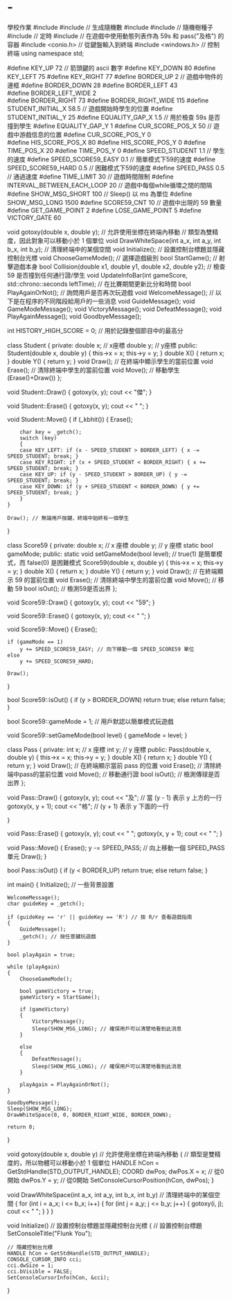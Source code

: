 # -
學校作業
#include <iostream>
#include <cstdlib> // 生成隨機數 
#include <cmath>
#include <ctime> // 隨機樹種子
#include <chrono> // 定時
#include <list> // 在遊戲中使用動態列表作為 59s 和 pass("及格") 的容器
#include <conio.h> //  從鍵盤輸入到終端
#include <windows.h> // 控制終端
using namespace std;

#define KEY_UP    72 // 箭頭鍵的 ascii 數字
#define KEY_DOWN  80
#define KEY_LEFT  75
#define KEY_RIGHT 77
#define BORDER_UP 2 // 遊戲中物件的邊框
#define BORDER_DOWN 28
#define BORDER_LEFT 43  
#define BORDER_LEFT_WIDE 2  
#define BORDER_RIGHT 73 
#define BORDER_RIGHT_WIDE 115 
#define STUDENT_INITIAL_X 58.5 // 遊戲開始時學生的位置
#define STUDENT_INITIAL_Y 25
#define EQUALITY_GAP_X 1.5 // 用於檢查 59s 是否撞到學生
#define EQUALITY_GAP_Y 1
#define CUR_SCORE_POS_X 50 // 遊戲中游戲信息的位置
#define CUR_SCORE_POS_Y 0  
#define HIS_SCORE_POS_X 80
#define HIS_SCORE_POS_Y 0 
#define TIME_POS_X 20 
#define TIME_POS_Y 0 
#define SPEED_STUDENT 1.1 // 學生的速度
#define SPEED_SCORE59_EASY 0.1 // 簡單模式下59的速度
#define SPEED_SCORE59_HARD 0.5 // 困難模式下59的速度
#define SPEED_PASS 0.5 // 通過速度 
#define TIME_LIMIT 30 // 遊戲時間限制
#define INTERVAL_BETWEEN_EACH_LOOP 20 // 遊戲中每個while循環之間的間隔
#define SHOW_MSG_SHORT 100 // Sleep() 以 ms 為單位
#define SHOW_MSG_LONG 1500
#define SCORE59_CNT 10 // 遊戲中出現的 59 數量 
#define GET_GAME_POINT 2
#define LOSE_GAME_POINT 5
#define VICTORY_GATE 60

void gotoxy(double x, double y); // 允許使用坐標在終端內移動 // 類型為雙精度，因此對象可以移動小於 1 個單位 
void DrawWhiteSpace(int a_x, int a_y, int b_x, int b_y); // 清理終端中的某個空間 
void Initialize(); // 設置控制台標題並隱藏控制台光標 
void ChooseGameMode(); // 選擇遊戲級別
bool StartGame(); // 射擊遊戲本身 
bool Collision(double x1, double y1, double x2, double y2); // 檢查 59 是否撞到任何通行證/學生 
void UpdateInfoBar(int gameScore, std::chrono::seconds leftTime); // 在比賽期間更新比分和時間
bool PlayAgainOrNot(); // 詢問用戶是否再次玩遊戲
void WelcomeMessage(); // 以下是在程序的不同階段給用戶的一些消息
void GuideMessage();
void GameModeMessage();
void VictoryMessage();
void DefeatMessage();
void PlayAgainMessage();
void GoodbyeMessage();

int HISTORY_HIGH_SCORE = 0; // 用於記錄整個節目中的最高分

class Student
{
private:
	double x; // x座標
	double y; // y座標
public:
	Student(double x, double y) { this->x = x; this->y = y; }
	double X() { return x; }
	double Y() { return y; }
	void Draw(); // 在終端中顯示學生的當前位置
	void Erase(); // 清除終端中學生的當前位置 
	void Move(); // 移動學生 (Erase()+Draw())
};

void Student::Draw()
{
	gotoxy(x, y); cout << "傑";
}

void Student::Erase()
{
	gotoxy(x, y); cout << "  ";
}

void Student::Move()
{
	if (_kbhit())
	{
		Erase();

		char key = _getch();
		switch (key)
		{
		case KEY_LEFT: if (x - SPEED_STUDENT > BORDER_LEFT) { x -= SPEED_STUDENT; break; }
		case KEY_RIGHT: if (x + SPEED_STUDENT < BORDER_RIGHT) { x += SPEED_STUDENT; break; }
		case KEY_UP: if (y - SPEED_STUDENT > BORDER_UP) { y -= SPEED_STUDENT; break; }
		case KEY_DOWN: if (y + SPEED_STUDENT < BORDER_DOWN) { y += SPEED_STUDENT; break; }
		}
	}

	Draw(); // 無論用戶按鍵，終端中始終有一個學生	
}

class Score59
{
private:
	double x; // x 座標
	double y; // y 座標
	static bool gameMode;
public:
	static void setGameMode(bool level); // true(1) 是簡單模式，而 false(0) 是困難模式
	Score59(double x, double y) { this->x = x; this->y = y; }
	double X() { return x; }
	double Y() { return y; }
	void Draw(); // 在終端顯示 59 的當前位置
	void Erase(); // 清除終端中學生的當前位置
	void Move(); // 移動 59 
	bool isOut(); // 檢測59是否出界
};

void Score59::Draw()
{
	gotoxy(x, y); cout << "59";
}

void Score59::Erase()
{
	gotoxy(x, y); cout << "  ";
}

void Score59::Move()
{
	Erase();

	if (gameMode == 1)
		y += SPEED_SCORE59_EASY; // 向下移動一個 SPEED_SCORE59 單位
	else
		y += SPEED_SCORE59_HARD;

	Draw();
}

bool Score59::isOut()
{
	if (y > BORDER_DOWN)
		return true;
	else
		return false;
}

bool Score59::gameMode = 1; // 用戶默認以簡單模式玩遊戲

void Score59::setGameMode(bool level)
{
	gameMode = level;
}

class Pass
{
private:
	int x; // x 座標
	int y; // y 座標 
public:
	Pass(double x, double y) { this->x = x; this->y = y; }
	double X() { return x; }
	double Y() { return y; }
	void Draw(); // 在終端顯示當前 pass 的位置 
	void Erase(); // 清除終端中pass的當前位置
	void Move(); // 移動通行證
	bool isOut(); // 檢測傳球是否出界
};

void Pass::Draw()
{
	gotoxy(x, y); cout << "及"; //  當 (y - 1) 表示 y 上方的一行
	gotoxy(x, y + 1); cout << "格"; // (y + 1) 表示 y 下面的一行

}

void Pass::Erase()
{
	gotoxy(x, y); cout << "  ";
	gotoxy(x, y + 1); cout << "  ";
}

void Pass::Move()
{
	Erase();
	y -= SPEED_PASS; // 向上移動一個 SPEED_PASS 單元
	Draw();
}

bool Pass::isOut()
{
	if (y < BORDER_UP)
		return true;
	else
		return false;
}

int main()
{
	Initialize(); // 一些背景設置 

	WelcomeMessage();
	char guideKey = _getch();

	if (guideKey == 'r' || guideKey == 'R') // 按 R/r 查看遊戲指南
	{
		GuideMessage();
		_getch(); // 按任意鍵玩遊戲
	}

	bool playAgain = true;

	while (playAgain)
	{
		ChooseGameMode();

		bool gameVictory = true;
		gameVictory = StartGame();

		if (gameVictory)
		{
			VictoryMessage();
			Sleep(SHOW_MSG_LONG); // 確保用戶可以清楚地看到此消息
		}

		else
		{
			DefeatMessage();
			Sleep(SHOW_MSG_LONG); // 確保用戶可以清楚地看到此消息 	
		}

		playAgain = PlayAgainOrNot();
	}

	GoodbyeMessage();
	Sleep(SHOW_MSG_LONG);
	DrawWhiteSpace(0, 0, BORDER_RIGHT_WIDE, BORDER_DOWN);

	return 0;
}

void gotoxy(double x, double y) // 允許使用坐標在終端內移動 
{	// 類型是雙精度的，所以物體可以移動小於 1 個單位 
	HANDLE hCon = GetStdHandle(STD_OUTPUT_HANDLE);
	COORD dwPos;
	dwPos.X = x; // 從0開始
	dwPos.Y = y; // 從0開始
	SetConsoleCursorPosition(hCon, dwPos);
}

void DrawWhiteSpace(int a_x, int a_y, int b_x, int b_y) // 清理終端中的某個空間 
{
	for (int i = a_x; i <= b_x; i++)
	{
		for (int j = a_y; j <= b_y; j++)
		{
			gotoxy(i, j);
			cout << " ";
		}
	}
}

void Initialize() // 設置控制台標題並隱藏控制台光標
{
	// 設置控制台標題
	SetConsoleTitle("Flunk You");

	// 隱藏控制台光標
	HANDLE hCon = GetStdHandle(STD_OUTPUT_HANDLE);
	CONSOLE_CURSOR_INFO cci;
	cci.dwSize = 1;
	cci.bVisible = FALSE;
	SetConsoleCursorInfo(hCon, &cci);
}
